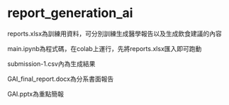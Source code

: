 # report_generation_ai

reports.xlsx為訓練用資料，可分別訓練生成醫學報告以及生成飲食建議的內容

main.ipynb為程式碼，在colab上運行，先將reports.xlsx匯入即可跑動

submission-1.csv內為生成結果

GAI_final_report.docx為分系書面報告

GAI.pptx為重點簡報
